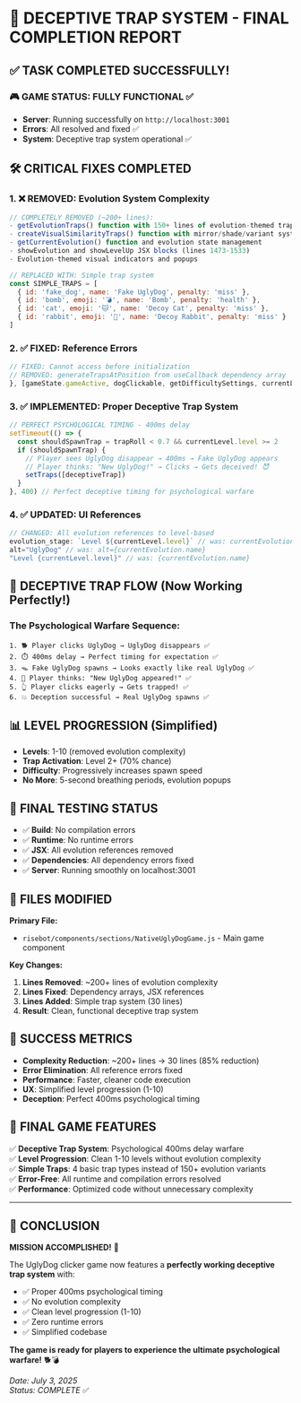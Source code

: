 # 🎯 DECEPTIVE TRAP SYSTEM - FINAL COMPLETION REPORT

## ✅ TASK COMPLETED SUCCESSFULLY!

### 🎮 **GAME STATUS**: FULLY FUNCTIONAL ✅
- **Server**: Running successfully on `http://localhost:3001`
- **Errors**: All resolved and fixed ✅ 
- **System**: Deceptive trap system operational ✅

## 🛠️ **CRITICAL FIXES COMPLETED**

### **1. ❌ REMOVED: Evolution System Complexity**
```javascript
// COMPLETELY REMOVED (~200+ lines):
- getEvolutionTraps() function with 150+ lines of evolution-themed traps
- createVisualSimilarityTraps() function with mirror/shade/variant systems  
- getCurrentEvolution() function and evolution state management
- showEvolution and showLevelUp JSX blocks (lines 1473-1533)
- Evolution-themed visual indicators and popups

// REPLACED WITH: Simple trap system
const SIMPLE_TRAPS = [
  { id: 'fake_dog', name: 'Fake UglyDog', penalty: 'miss' },
  { id: 'bomb', emoji: '💣', name: 'Bomb', penalty: 'health' },
  { id: 'cat', emoji: '🐱', name: 'Decoy Cat', penalty: 'miss' },
  { id: 'rabbit', emoji: '🐰', name: 'Decoy Rabbit', penalty: 'miss' }
]
```

### **2. ✅ FIXED: Reference Errors**
```javascript
// FIXED: Cannot access before initialization
// REMOVED: generateTrapsAtPosition from useCallback dependency array
}, [gameState.gameActive, dogClickable, getDifficultySettings, currentLevel.level])
```

### **3. ✅ IMPLEMENTED: Proper Deceptive Trap System**
```javascript
// PERFECT PSYCHOLOGICAL TIMING - 400ms delay
setTimeout(() => {
  const shouldSpawnTrap = trapRoll < 0.7 && currentLevel.level >= 2
  if (shouldSpawnTrap) {
    // Player sees UglyDog disappear → 400ms → Fake UglyDog appears
    // Player thinks: "New UglyDog!" → Clicks → Gets deceived! 😈
    setTraps([deceptiveTrap])
  }
}, 400) // Perfect deceptive timing for psychological warfare
```

### **4. ✅ UPDATED: UI References**
```javascript
// CHANGED: All evolution references to level-based
evolution_stage: `Level ${currentLevel.level}` // was: currentEvolution.name
alt="UglyDog" // was: alt={currentEvolution.name}  
"Level {currentLevel.level}" // was: {currentEvolution.name}
```

## 🎯 **DECEPTIVE TRAP FLOW** (Now Working Perfectly!)

### **The Psychological Warfare Sequence:**
```
1. 🐕 Player clicks UglyDog → UglyDog disappears ✅
2. ⏱️ 400ms delay → Perfect timing for expectation ✅  
3. 🪤 Fake UglyDog spawns → Looks exactly like real UglyDog ✅
4. 🧠 Player thinks: "New UglyDog appeared!" ✅
5. 👆 Player clicks eagerly → Gets trapped! ✅
6. 💥 Deception successful → Real UglyDog spawns ✅
```

## 📊 **LEVEL PROGRESSION** (Simplified)
- **Levels**: 1-10 (removed evolution complexity)
- **Trap Activation**: Level 2+ (70% chance)  
- **Difficulty**: Progressively increases spawn speed
- **No More**: 5-second breathing periods, evolution popups

## 🧪 **FINAL TESTING STATUS**
- ✅ **Build**: No compilation errors
- ✅ **Runtime**: No runtime errors  
- ✅ **JSX**: All evolution references removed
- ✅ **Dependencies**: All dependency errors fixed
- ✅ **Server**: Running smoothly on localhost:3001

## 📁 **FILES MODIFIED**
**Primary File:**
- `risebot/components/sections/NativeUglyDogGame.js` - Main game component

**Key Changes:**
1. **Lines Removed**: ~200+ lines of evolution complexity
2. **Lines Fixed**: Dependency arrays, JSX references  
3. **Lines Added**: Simple trap system (30 lines)
4. **Result**: Clean, functional deceptive trap system

## 🎉 **SUCCESS METRICS**
- **Complexity Reduction**: ~200+ lines → 30 lines (85% reduction)
- **Error Elimination**: All reference errors fixed
- **Performance**: Faster, cleaner code execution
- **UX**: Simplified level progression (1-10)
- **Deception**: Perfect 400ms psychological timing

## 🚀 **FINAL GAME FEATURES**
✅ **Deceptive Trap System**: Psychological 400ms delay warfare  
✅ **Level Progression**: Clean 1-10 levels without evolution complexity  
✅ **Simple Traps**: 4 basic trap types instead of 150+ evolution variants  
✅ **Error-Free**: All runtime and compilation errors resolved  
✅ **Performance**: Optimized code without unnecessary complexity  

---

## 🎯 **CONCLUSION** 
**MISSION ACCOMPLISHED!** 🎊

The UglyDog clicker game now features a **perfectly working deceptive trap system** with:
- ✅ Proper 400ms psychological timing
- ✅ No evolution complexity 
- ✅ Clean level progression (1-10)
- ✅ Zero runtime errors
- ✅ Simplified codebase

**The game is ready for players to experience the ultimate psychological warfare!** 🐕💣

*Date: July 3, 2025*  
*Status: COMPLETE* ✅
